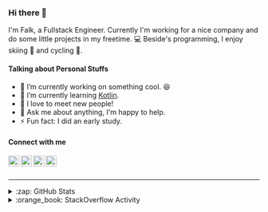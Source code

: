 ### Hi there 👋

I'm Falk, a Fullstack Engineer. Currently I'm working for a nice company and do some little projects in my freetime. :computer: Beside's programming, I enjoy skiing :ski: and cycling :bicyclist:.

#### Talking about Personal Stuffs

- 🔭 I’m currently working on something cool. :laughing:
- 🌱 I’m currently learning [Kotlin][kotlin].
- 👯 I love to meet new people!
- 💬 Ask me about anything, I'm happy to help.
- ⚡ Fun fact: I did an early study.

#### Connect with me

[<img align="left" alt="LinkedIn" width="22px" src="https://cdn.jsdelivr.net/npm/simple-icons@v3/icons/linkedin.svg" />][linkedin]
[<img align="left" alt="GitHub" width="22px" src="https://cdn.jsdelivr.net/npm/simple-icons@v3/icons/github.svg" />][github]
[<img align="left" alt="GitLab" width="22px" src="https://cdn.jsdelivr.net/npm/simple-icons@v3/icons/gitlab.svg" />][gitlab]
[<img align="left" alt="Stack Overflow" width="22px" src="https://cdn.jsdelivr.net/npm/simple-icons@v3/icons/stackoverflow.svg" />][stackoverflow]

<br />
<br />

---

<details>
  <summary>:zap: GitHub Stats</summary>
  
  [![Flaxel's github stats](https://github-readme-stats.vercel.app/api?username=flaxel&include_all_commits=true)][github]
</details>

<details>
  <summary>:orange_book: StackOverflow Activity</summary>
  
  <!-- STACKOVERFLOW:START -->
- [Answer by flaxel for GitHub Actions Changelog Generator Results in Error](https://stackoverflow.com/questions/74274211/github-actions-changelog-generator-results-in-error/74274259#74274259)
- [Answer by flaxel for General timeout for GitHub Actions jobs](https://stackoverflow.com/questions/72900262/general-timeout-for-github-actions-jobs/72928898#72928898)
- [Answer by flaxel for github &quot;Automatically delete head branches&quot; for multiple repositories](https://stackoverflow.com/questions/72232700/github-automatically-delete-head-branches-for-multiple-repositories/72233834#72233834)
- [Answer by flaxel for Make Github actions job wait for CircleCI workflow](https://stackoverflow.com/questions/71741116/make-github-actions-job-wait-for-circleci-workflow/71741274#71741274)
- [Answer by flaxel for Restrict GitHub organization forking](https://stackoverflow.com/questions/67694756/restrict-github-organization-forking/67695358#67695358)
<!-- STACKOVERFLOW:END -->
</details>

[stackoverflow]: https://stackoverflow.com/users/10951752/flaxel
[gitlab]: https://gitlab.com/flaxel
[github]: https://github.com/flaxel
[linkedin]: https://www.linkedin.com/in/falk-p-b457211a0/
[kotlin]: https://kotlinlang.org/
